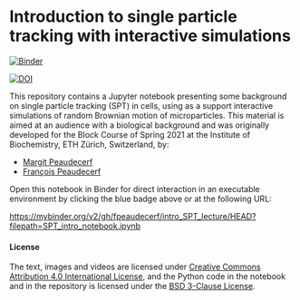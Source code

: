 # Introduction to single particle tracking with interactive simulations

[![Binder](https://mybinder.org/badge_logo.svg)](https://mybinder.org/v2/gh/fpeaudecerf/intro_SPT_lecture/HEAD?filepath=SPT_intro_notebook.ipynb) 

[![DOI](https://zenodo.org/badge/341886563.svg)](https://zenodo.org/badge/latestdoi/341886563)



This repository contains a Jupyter notebook presenting some background on single particle tracking (SPT) in cells, using as a support interactive simulations of random Brownian motion of microparticles. This material is aimed at an audience with a biological background and was originally developed for the Block Course of Spring 2021 at the Institute of Biochemistry, ETH Zürich, Switzerland, by:
* [Margit Peaudecerf](https://bc.biol.ethz.ch/research/weis/People2020/margit-peaudecerf.html)
* [François Peaudecerf](https://n.ethz.ch/~fpeaudec/)

Open this notebook in Binder for direct interaction in an executable environment by clicking the blue badge above or at the following URL:

https://mybinder.org/v2/gh/fpeaudecerf/intro_SPT_lecture/HEAD?filepath=SPT_intro_notebook.ipynb

#### License

The text, images and videos are licensed under [Creative Commons Attribution 4.0 International License](http://creativecommons.org/licenses/by/4.0/), and the Python code in the notebook and in the repository is licensed under the [BSD 3-Clause License](https://opensource.org/licenses/BSD-3-Clause).
